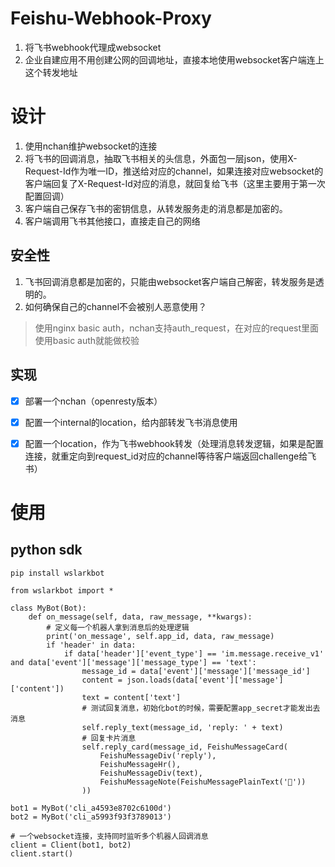 # Feishu-Webhook-Proxy

1. 将飞书webhook代理成websocket
2. 企业自建应用不用创建公网的回调地址，直接本地使用websocket客户端连上这个转发地址


# 设计
1. 使用nchan维护websocket的连接
2. 将飞书的回调消息，抽取飞书相关的头信息，外面包一层json，使用X-Request-Id作为唯一ID，推送给对应的channel，如果连接对应websocket的客户端回复了X-Request-Id对应的消息，就回复给飞书（这里主要用于第一次配置回调）
3. 客户端自己保存飞书的密钥信息，从转发服务走的消息都是加密的。
4. 客户端调用飞书其他接口，直接走自己的网络

## 安全性
1. 飞书回调消息都是加密的，只能由websocket客户端自己解密，转发服务是透明的。
2. 如何确保自己的channel不会被别人恶意使用？
> 使用nginx basic auth，nchan支持auth_request，在对应的request里面使用basic auth就能做校验  


## 实现
- [x] 部署一个nchan（openresty版本）
- [x] 配置一个internal的location，给内部转发飞书消息使用
- [x] 配置一个location，作为飞书webhook转发（处理消息转发逻辑，如果是配置连接，就重定向到request_id对应的channel等待客户端返回challenge给飞书）


# 使用

## python sdk
```
pip install wslarkbot

from wslarkbot import *

class MyBot(Bot):
    def on_message(self, data, raw_message, **kwargs):
        # 定义每一个机器人拿到消息后的处理逻辑
        print('on_message', self.app_id, data, raw_message)
        if 'header' in data:
            if data['header']['event_type'] == 'im.message.receive_v1' and data['event']['message']['message_type'] == 'text':
                message_id = data['event']['message']['message_id']
                content = json.loads(data['event']['message']['content'])
                text = content['text']
                # 测试回复消息，初始化bot的时候，需要配置app_secret才能发出去消息
                self.reply_text(message_id, 'reply: ' + text)
                # 回复卡片消息
                self.reply_card(message_id, FeishuMessageCard(
                    FeishuMessageDiv('reply'),
                    FeishuMessageHr(),
                    FeishuMessageDiv(text),
                    FeishuMessageNote(FeishuMessagePlainText('🤖'))
                ))

bot1 = MyBot('cli_a4593e8702c6100d')
bot2 = MyBot('cli_a5993f93f3789013')

# 一个websocket连接，支持同时监听多个机器人回调消息
client = Client(bot1, bot2)
client.start()
```

